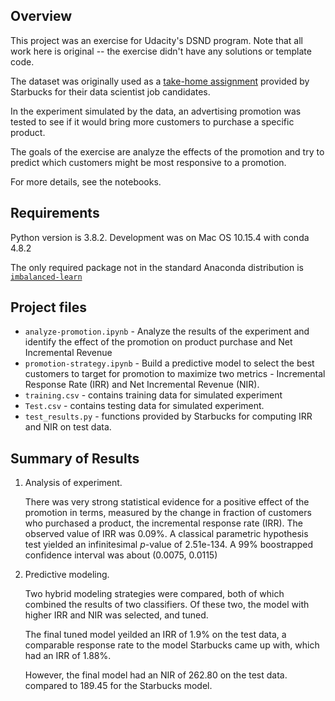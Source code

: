 ## Overview

This project was an exercise for Udacity's DSND program.
Note that all work here is original -- the exercise didn't have any solutions or template code.

The dataset was originally used as a [take-home assignment](https://drive.google.com/file/d/18klca9Sef1Rs6q8DW4l7o349r8B70qXM/view) provided by Starbucks for their data scientist job candidates.

In the experiment simulated by the data, an advertising promotion was tested to see if it would bring more customers to purchase a specific product.

The goals of the exercise are analyze the effects of the promotion and try to predict which customers might be most responsive to a promotion.

For more details, see the notebooks.

## Requirements 

Python version is 3.8.2. Development was on Mac OS 10.15.4 with conda 4.8.2

The only required package not in the standard Anaconda distribution is [`imbalanced-learn`](https://imbalanced-learn.readthedocs.io/en/stable/install.html)


## Project files

- `analyze-promotion.ipynb` - Analyze the results of the experiment and identify the effect of the promotion on
product purchase and Net Incremental Revenue
- `promotion-strategy.ipynb` -  Build a predictive model to select the best customers to target for promotion to maximize two metrics - Incremental
Response Rate (IRR) and Net Incremental Revenue (NIR).
- `training.csv` - contains training data for simulated experiment
- `Test.csv` - contains testing data for simulated experiment.
- `test_results.py` - functions provided by Starbucks for computing IRR and NIR on test data.

## Summary of Results

1. Analysis of experiment.

	There was very strong statistical evidence for a positive effect of the promotion in terms, measured by the change in fraction of customers who purchased a product, the incremental response rate (IRR). The observed value of IRR was 0.09%. A classical parametric hypothesis test yielded an infinitesimal *p*-value of 2.51e-134.
	A 99% boostrapped confidence interval was about (0.0075, 0.0115)

2. Predictive modeling.

	Two hybrid modeling strategies were compared, both of which combined the results of two classifiers. Of these two, the model with higher IRR and NIR was selected, and tuned. 

	The final tuned model yeilded an IRR of 1.9% on the test data, a comparable response rate to the model Starbucks came up with, which had an IRR of 1.88%.

	However, the final model had an NIR of 262.80 on the test data. 
	compared to 189.45 for the Starbucks model.

